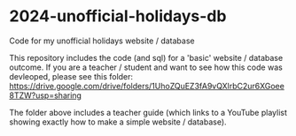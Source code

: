 # 2024-unofficial-holidays-db
Code for my unofficial holidays website / database

This repository includes the code (and sql) for a 'basic' website / database outcome.  If you are a teacher / student and want to see how this code was devleoped, please see this folder: https://drive.google.com/drive/folders/1UhoZQuEZ3fA9vQXlrbC2ur6XGoee8TZW?usp=sharing

The folder above includes a teacher guide (which links to a YouTube playlist showing exactly how to make a simple website / database).
